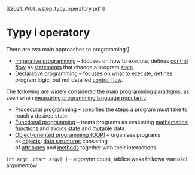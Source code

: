 [[2021_W01_wstep_typy_operatory.pdf]]

# Typy i operatory

There are two main approaches to programming:[1](https://en.wikipedia.org/wiki/Comparison_of_programming_paradigms#cite_note-1)

-   [Imperative programming](https://en.wikipedia.org/wiki/Imperative_programming "Imperative programming") – focuses on how to execute, defines [control flow](https://en.wikipedia.org/wiki/Control_flow "Control flow") as [statements](https://en.wikipedia.org/wiki/Statement_(programming) "Statement (programming)") that change a program [state](https://en.wikipedia.org/wiki/State_(computer_science) "State (computer science)").
-   [Declarative programming](https://en.wikipedia.org/wiki/Declarative_programming "Declarative programming") – focuses on what to execute, defines program logic, but not detailed [control flow](https://en.wikipedia.org/wiki/Control_flow "Control flow").

The following are widely considered the main programming paradigms, as seen when [measuring programming language popularity](https://en.wikipedia.org/wiki/Measuring_programming_language_popularity "Measuring programming language popularity"):

-   [Procedural programming](https://en.wikipedia.org/wiki/Procedural_programming "Procedural programming") – specifies the steps a program must take to reach a desired state.
-   [Functional programming](https://en.wikipedia.org/wiki/Functional_programming "Functional programming") – treats programs as evaluating [mathematical functions](https://en.wikipedia.org/wiki/Function_(mathematics) "Function (mathematics)") and avoids [state](https://en.wikipedia.org/wiki/Program_state "Program state") and [mutable](https://en.wikipedia.org/wiki/Immutable_object "Immutable object") data.
-   [Object-oriented programming (OOP)](https://en.wikipedia.org/wiki/Object-oriented_programming "Object-oriented programming") – organises programs as [objects](https://en.wikipedia.org/wiki/Object_(computer_science) "Object (computer science)"): [data structures](https://en.wikipedia.org/wiki/Data_structure "Data structure") consisting of [attributes](https://en.wikipedia.org/wiki/Attribute_(computing) "Attribute (computing)") and [methods](https://en.wikipedia.org/wiki/Method_(computer_science) "Method (computer science)") together with their interactions.


`int argc, char* argv[ ]` - algorytm count, tablica wskaźnikowa wartości argumentów

